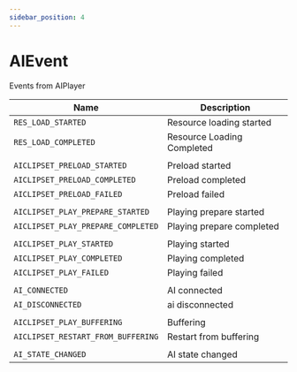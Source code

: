 ```yaml
---
sidebar_position: 4
---
```



# AIEvent

Events from AIPlayer

| Name                       | Description                     |
| ----- | --------- |
| `RES_LOAD_STARTED`        |   Resource loading started   |
| `RES_LOAD_COMPLETED`        |     Resource Loading Completed   |
|    |   |
| `AICLIPSET_PRELOAD_STARTED`        |   Preload started  |
| `AICLIPSET_PRELOAD_COMPLETED`        |    Preload completed   |
| `AICLIPSET_PRELOAD_FAILED`        |   Preload failed   |
|    |   |
| `AICLIPSET_PLAY_PREPARE_STARTED`        |     Playing prepare started   |
| `AICLIPSET_PLAY_PREPARE_COMPLETED`        |   Playing prepare completed   |
|    |   |
| `AICLIPSET_PLAY_STARTED`        | Playing started   |
| `AICLIPSET_PLAY_COMPLETED`        |   Playing completed   |
| `AICLIPSET_PLAY_FAILED`        |  Playing failed   |
|    |   |
| `AI_CONNECTED`        |   AI connected   |
| `AI_DISCONNECTED`        |    ai disconnected   |
|    |   |
| `AICLIPSET_PLAY_BUFFERING`        |   Buffering   |
| `AICLIPSET_RESTART_FROM_BUFFERING`        |   Restart from buffering   |
|    |   |
| `AI_STATE_CHANGED`        |   AI state changed   |

